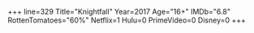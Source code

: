 +++
line=329
Title="Knightfall"
Year=2017
Age="16+"
IMDb="6.8"
RottenTomatoes="60%"
Netflix=1
Hulu=0
PrimeVideo=0
Disney=0
+++

